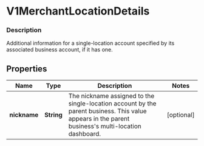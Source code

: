 
# V1MerchantLocationDetails

### Description

Additional information for a single-location account specified by its associated business account, if it has one.

## Properties
Name | Type | Description | Notes
------------ | ------------- | ------------- | -------------
**nickname** | **String** | The nickname assigned to the single-location account by the parent business. This value appears in the parent business&#39;s multi-location dashboard. |  [optional]



